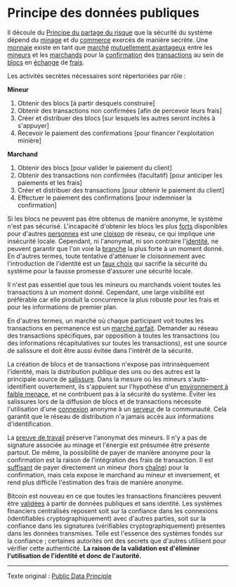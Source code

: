 Principe des données publiques
==============================

Il découle du [Principe du partage du risque](ch023-risk-sharing-principle.md) que la sécurité du système dépend du [minage](ch101-glossary.md#mine) et du [commerce](ch101-glossary.md#commerce) exercés de manière secrète. Une [monnaie](ch101-glossary.md#monnaie) existe en tant que [marché](ch101-glossary.md#marché) [mutuellement avantageux](ch042-balance-of-power-fallacy.md) entre les [mineurs](ch101-glossary.md#mineur) et les [marchands](ch101-glossary.md#marchand) pour la [confirmation](ch101-glossary.md#confirmation) des [transactions](ch101-glossary.md#transaction) au sein de [blocs](ch101-glossary.md#bloc) en [échange](ch101-glossary.md#échange) de [frais](ch101-glossary.md#frais).

Les activités secrètes nécessaires sont répertoriées par rôle :

**Mineur**

1. Obtenir des blocs [à partir desquels construire]
2. Obtenir des transactions non confirmées [afin de percevoir leurs frais]
3. Créer et distribuer des blocs [sur lesquels les autres seront incités à s'appuyer]
4. Recevoir le paiement des confirmations [pour financer l'exploitation minière]

**Marchand**

1. Obtenir des blocs [pour valider le paiement du client]
2. Obtenir des transactions non confirmées (facultatif) [pour anticiper les paiements et les frais]
3. Créer et distribuer des transactions [pour obtenir le paiement du client]
4. Effectuer le paiement des confirmations [pour indemniser la confirmation]

Si les blocs ne peuvent pas être obtenus de manière anonyme, le système n'est pas sécurisé. L'incapacité d'obtenir les blocs les plus [forts](ch101-glossary.md#forte) disponibles pour d'autres [personnes](ch101-glossary.md#personne) est une [cloison](ch101-glossary.md#cloison) de réseau, ce qui implique une insécurité locale. Cependant, ni l'anonymat, ni son contraire l'[identité](ch101-glossary.md#identité), ne peuvent garantir que l'on voie la [branche](ch101-glossary.md#branche) la plus forte à un moment donné. En d'autres termes, toute tentative d'atténuer le cloisonnement avec l'introduction de l'identité est un [faux choix](https://fr.wikipedia.org/wiki/Faux_dilemme) qui sacrifie la sécurité du système pour la fausse promesse d'assurer une sécurité locale.

Il n'est pas essentiel que tous les mineurs ou marchands voient toutes les transactions à un moment donné. Cependant, une large visibilité est préférable car elle produit la concurrence la plus robuste pour les frais et pour les informations de premier plan.

En d'autres termes, un marché où chaque participant voit toutes les transactions en permanence est un [marché parfait](https://fr.wikipedia.org/wiki/Concurrence_pure_et_parfaite). Demander au réseau des transactions spécifiques, par opposition à toutes les transactions (ou des informations récapitulatives sur toutes les transactions), est une source de salissure et doit être aussi évitée dans l'intérêt de la sécurité.

La création de blocs et de transactions n'expose pas intrinsèquement l'identité, mais la distribution publique des uns ou des autres est la principale source de [salissure](ch101-glossary.md#salissure). Dans la mesure où les mineurs s'auto-identifient ouvertement, ils s'appuient sur l'hypothèse d'un [environnement à faible menace](ch033-threat-level-paradox.md), et ne contribuent pas à la sécurité du système. Éviter les salissures lors de la diffusion de blocs et de transactions nécessite l'utilisation d'une [connexion](https://fr.wikipedia.org/wiki/Proxy_anonymiseur) anonyme à un [serveur](ch101-glossary.md#nœud) de la communauté. Cela garantit que le réseau de distribution n'a jamais accès aux informations d'identification.

La [preuve de travail](ch101-glossary.md#preuve-de-travail) préserve l'anonymat des mineurs. Il n'y a pas de signature associée au minage et l'énergie est présumée être présente partout. De même, la possibilité de payer de manière anonyme pour la confirmation est la raison de l'intégration des frais de transaction. Il est [suffisant](ch081-side-fee-fallacy.md) de payer directement un mineur (hors [chaîne](ch101-glossary.md#chaîne)) pour la confirmation, mais cela expose le marchand au mineur et inversement, et rend plus difficile l'estimation des frais de manière anonyme.

Bitcoin est nouveau en ce que toutes les transactions financières peuvent être [validées](ch101-glossary.md#validation) à partir de données publiques et sans identité. Les systèmes financiers centralisés reposent soit sur la confiance dans les connexions (identifiables cryptographiquement) avec d'autres parties, soit sur la confiance dans les signatures (vérifiables cryptographiquement) présentes dans les données transmises. Telle est l'essence des systèmes fondés sur la confiance ; certaines autorités ont des secrets que d'autres utilisent pour vérifier cette authenticité. **La raison de la validation est d'éliminer l'utilisation de l'identité et donc de l'autorité.**

---

Texte original : [Public Data Principle](https://github.com/libbitcoin/libbitcoin-system/wiki/Public-Data-Principle)